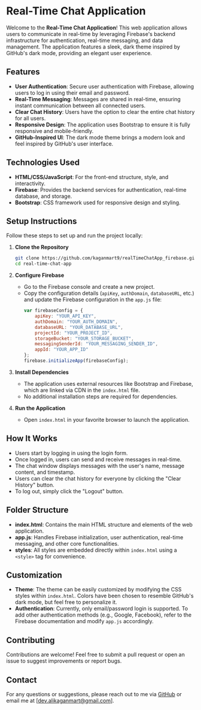 # Real-Time Chat Application

Welcome to the **Real-Time Chat Application**! This web application allows users to communicate in real-time by leveraging Firebase's backend infrastructure for authentication, real-time messaging, and data management. The application features a sleek, dark theme inspired by GitHub's dark mode, providing an elegant user experience.

## Features

- **User Authentication**: Secure user authentication with Firebase, allowing users to log in using their email and password.
- **Real-Time Messaging**: Messages are shared in real-time, ensuring instant communication between all connected users.
- **Clear Chat History**: Users have the option to clear the entire chat history for all users.
- **Responsive Design**: The application uses Bootstrap to ensure it is fully responsive and mobile-friendly.
- **GitHub-Inspired UI**: The dark mode theme brings a modern look and feel inspired by GitHub's user interface.

## Technologies Used

- **HTML/CSS/JavaScript**: For the front-end structure, style, and interactivity.
- **Firebase**: Provides the backend services for authentication, real-time database, and storage.
- **Bootstrap**: CSS framework used for responsive design and styling.

## Setup Instructions

Follow these steps to set up and run the project locally:

1. **Clone the Repository**
   ```sh
   git clone https://github.com/kaganmart9/realTimeChatApp_firebase.git
   cd real-time-chat-app
   ```

2. **Configure Firebase**
   - Go to the Firebase console and create a new project.
   - Copy the configuration details (`apiKey`, `authDomain`, `databaseURL`, etc.) and update the Firebase configuration in the `app.js` file:
     ```js
     var firebaseConfig = {
         apiKey: "YOUR_API_KEY",
         authDomain: "YOUR_AUTH_DOMAIN",
         databaseURL: "YOUR_DATABASE_URL",
         projectId: "YOUR_PROJECT_ID",
         storageBucket: "YOUR_STORAGE_BUCKET",
         messagingSenderId: "YOUR_MESSAGING_SENDER_ID",
         appId: "YOUR_APP_ID"
     };
     firebase.initializeApp(firebaseConfig);
     ```

3. **Install Dependencies**
   - The application uses external resources like Bootstrap and Firebase, which are linked via CDN in the `index.html` file.
   - No additional installation steps are required for dependencies.

4. **Run the Application**
   - Open `index.html` in your favorite browser to launch the application.

## How It Works

- Users start by logging in using the login form.
- Once logged in, users can send and receive messages in real-time.
- The chat window displays messages with the user's name, message content, and timestamp.
- Users can clear the chat history for everyone by clicking the "Clear History" button.
- To log out, simply click the "Logout" button.

## Folder Structure

- **index.html**: Contains the main HTML structure and elements of the web application.
- **app.js**: Handles Firebase initialization, user authentication, real-time messaging, and other core functionalities.
- **styles**: All styles are embedded directly within `index.html` using a `<style>` tag for convenience.

## Customization

- **Theme**: The theme can be easily customized by modifying the CSS styles within `index.html`. Colors have been chosen to resemble GitHub's dark mode, but feel free to personalize it.
- **Authentication**: Currently, only email/password login is supported. To add other authentication methods (e.g., Google, Facebook), refer to the Firebase documentation and modify `app.js` accordingly.


## Contributing

Contributions are welcome! Feel free to submit a pull request or open an issue to suggest improvements or report bugs.

## Contact

For any questions or suggestions, please reach out to me via [GitHub](https://github.com/kaganmart9) or email me at [dev.alikaganmart@gmail.com].

